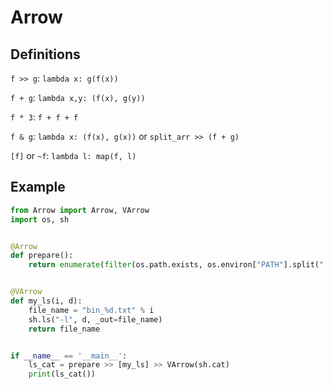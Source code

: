 # Arrow

## Definitions

`f >> g`: `lambda x: g(f(x))`

`f + g`: `lambda x,y: (f(x), g(y))`

`f * 3`: `f + f + f`

`f & g`: `lambda x: (f(x), g(x))` or `split_arr >> (f + g)`

`[f]` or `~f`: `lambda l: map(f, l)`

## Example

```Python
from Arrow import Arrow, VArrow
import os, sh


@Arrow
def prepare():
    return enumerate(filter(os.path.exists, os.environ["PATH"].split(":")))


@VArrow
def my_ls(i, d):
    file_name = "bin_%d.txt" % i
    sh.ls("-l", d, _out=file_name)
    return file_name


if __name__ == '__main__':
    ls_cat = prepare >> [my_ls] >> VArrow(sh.cat)
    print(ls_cat())
```

